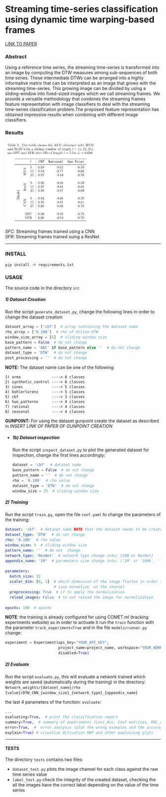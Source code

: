 # Streaming time-series classification using dynamic time warping-based frames

[LINK TO PAPER]()

### Abstract

Using a reference time series, the streaming time-series is transformed into an image by computing the DTW measures 
among sub-sequences of both time series. These intermediate DTWs can be arranged into a highly informative matrix that 
can be interpreted as an image that grows with the streaming time-series. This growing image can be divided by using a 
sliding-window into fixed-sized images which we call streaming frames. We provide a versatile methodology that combines 
the streaming frames feature representation with image classifiers to deal with the streaming time-series classification 
problem.The proposed feature representation has obtained impressive results when combining with different image 
classifiers.

### Results

![](results_table.png)

*SFC*: Streaming frames trained using a CNN <br>
*SFR*: Streaming frames trained suing a ResNet

----

### INSTALL

```
pip install -r requirements.txt
```

### USAGE

The source code in the directory `src`

##### 1) Dataset Creation

Run the script `generate_dataset.py`, change the following lines in order to change the dataset creation

```python
dataset_array = ['cbf']  # array containing the dataset name
rho_array = ['0.100']  # rho of Online-DTW
window_size_array = [5]  # sliding window size
base_pattern = False  # do not change
pattern_name = 'ABC' if base_pattern else ''  # Do not change
dataset_type = 'DTW'  # do not change
post_processing = ''  # do not change
```

**NOTE:** The dataset name can be one of the following:

```
1) arma              ----> 8 classes
2) synthetic_control ----> 6 classes
3) sines             ----> 5 classes
4) kohlerlorenz      ----> 5 classes
5) cbf               ----> 3 classes
6) two_patterns      ----> 4 classes
7) rational          ----> 4 classes
8) seasonal          ----> 4 classes
```
**GUNPOINT:** For using the dataset gunpoint create the dataset as described in 
_INSERT LINK OF PAPER OF GUNPOINT CREATION_
    
- ##### 1b) Dataset inspection
    
    Run the script `inspect_dataset.py` to plot the generated dataset for inspection, change the first lines accordingly:
    
    ```python
    dataset = 'cbf'  # dataset name
    base_pattern = False  # do not change
    pattern_name = ''  # do not change
    rho = '0.100'  # rho value
    dataset_type = 'DTW'  # do not change
    window_size = 25  # sliding window size
    ```

##### 2) Training

Run the script `train.py`, open the file `conf.yaml` to change the parameters of the training:

```yaml
dataset: 'cbf'  # dataset name NOTE that the dataset needs to be created first
dataset_type: 'DTW'  # do not change
rho: '0.100'  # rho value 
window_size: 5  # sliding window size
pattern_name: ''  # do not  change
network_type: 'ResNet'  # network type change into: [CNN or ResNet]
appendix_name: '1M'  # parameters size change into: ['1M' or '100k', ''] '' means maximum parameters

parameters:
  batch_size: 32
  scaler_dim: [0, 1]  # which dimension of the image flatten in order to normalized dataset, in this
                      # case normalize  on the channel
  preprocessing: True  # if to apply the normalization
  reload_images: False  # to not reload the image for normalization

epochs: 100  # epochs
```

**NOTE**: the training is already configured for using COMET.ml (tracking experiments website) so in order to activate 
it run the `train` function with the parameter `track_experiment=True` and in the file `models/runner.py` change:

```python
experiment = Experiment(api_key="YOUR_API_KEY",
                        project_name=project_name, workspace="YOUR_WORKSPACE",
                        disabled=True)
```

##### 2) Evaluate 

Run the script `evaluate.py`, this will evaluate a network trained which weights are saved (automatically during the
training) in the directory: <br>
`Network_weights/{dataset_name}/rho {value}/DTW_CNN_{window_size}_{network_type}_{appendix_name}` 

the last 4 parameters of the function: `evaluate`:

```python
...
evaluating=True,  # print the classification report
summary=True,  # summary of experiments (Loss_Acc, Conf matrices, ROC_AUC, classes' probability)
error=True,  #  error analysis (plot the wrong examples and the accuracy per distance)
explain=True) # visualize Activation MAP and other explaining plots
```

---

#### TESTS

The directory `tests` contains two files:
- `dataset_test.py` plots the image channel for each class against the raw time series value
- `label_test.py` check the integrity of the created dataset, checking the all the images have the correct label
                  depending on the value of the time series